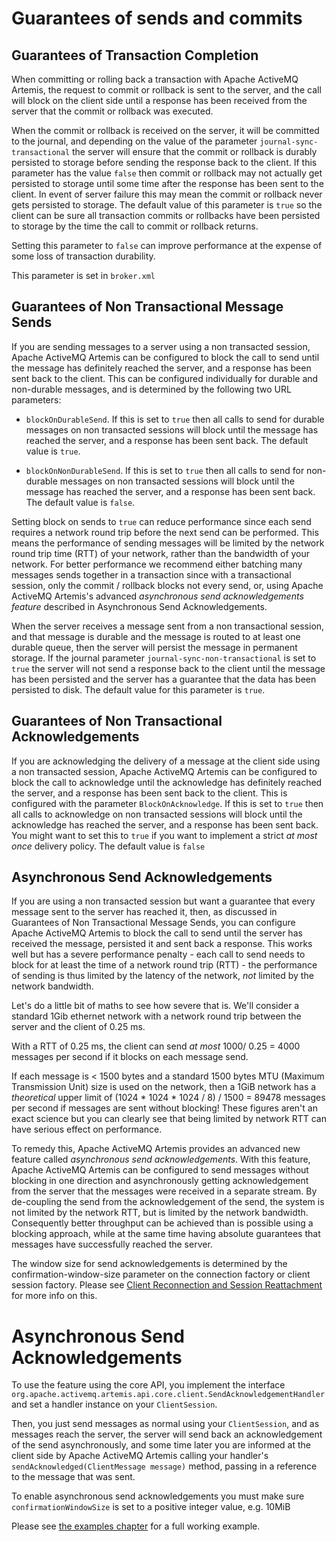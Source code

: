 # Guarantees of sends and commits

## Guarantees of Transaction Completion

When committing or rolling back a transaction with Apache ActiveMQ Artemis, the request
to commit or rollback is sent to the server, and the call will block on
the client side until a response has been received from the server that
the commit or rollback was executed.

When the commit or rollback is received on the server, it will be
committed to the journal, and depending on the value of the parameter
`journal-sync-transactional` the server will ensure that the commit or
rollback is durably persisted to storage before sending the response
back to the client. If this parameter has the value `false` then commit
or rollback may not actually get persisted to storage until some time
after the response has been sent to the client. In event of server
failure this may mean the commit or rollback never gets persisted to
storage. The default value of this parameter is `true` so the client can
be sure all transaction commits or rollbacks have been persisted to
storage by the time the call to commit or rollback returns.

Setting this parameter to `false` can improve performance at the expense
of some loss of transaction durability.

This parameter is set in `broker.xml`

## Guarantees of Non Transactional Message Sends

If you are sending messages to a server using a non transacted session,
Apache ActiveMQ Artemis can be configured to block the call to send until the message
has definitely reached the server, and a response has been sent back to
the client. This can be configured individually for durable and
non-durable messages, and is determined by the following two URL parameters:

-   `blockOnDurableSend`. If this is set to `true` then all calls to
    send for durable messages on non transacted sessions will block
    until the message has reached the server, and a response has been
    sent back. The default value is `true`.

-   `blockOnNonDurableSend`. If this is set to `true` then all calls to
    send for non-durable messages on non transacted sessions will block
    until the message has reached the server, and a response has been
    sent back. The default value is `false`.

Setting block on sends to `true` can reduce performance since each send
requires a network round trip before the next send can be performed.
This means the performance of sending messages will be limited by the
network round trip time (RTT) of your network, rather than the bandwidth
of your network. For better performance we recommend either batching
many messages sends together in a transaction since with a transactional
session, only the commit / rollback blocks not every send, or, using
Apache ActiveMQ Artemis's advanced *asynchronous send acknowledgements feature*
described in Asynchronous Send Acknowledgements.

When the server receives a message sent from a non transactional
session, and that message is durable and the message is routed to at
least one durable queue, then the server will persist the message in
permanent storage. If the journal parameter
`journal-sync-non-transactional` is set to `true` the server will not
send a response back to the client until the message has been persisted
and the server has a guarantee that the data has been persisted to disk.
The default value for this parameter is `true`.

## Guarantees of Non Transactional Acknowledgements

If you are acknowledging the delivery of a message at the client side
using a non transacted session, Apache ActiveMQ Artemis can be configured to block the
call to acknowledge until the acknowledge has definitely reached the
server, and a response has been sent back to the client. This is
configured with the parameter `BlockOnAcknowledge`. If this is set to
`true` then all calls to acknowledge on non transacted sessions will
block until the acknowledge has reached the server, and a response has
been sent back. You might want to set this to `true` if you want to
implement a strict *at most once* delivery policy. The default value is
`false`

## Asynchronous Send Acknowledgements

If you are using a non transacted session but want a guarantee that
every message sent to the server has reached it, then, as discussed in
Guarantees of Non Transactional Message Sends, you can configure Apache ActiveMQ Artemis to block the call to send until the server
has received the message, persisted it and sent back a response. This
works well but has a severe performance penalty - each call to send
needs to block for at least the time of a network round trip (RTT) - the
performance of sending is thus limited by the latency of the network,
*not* limited by the network bandwidth.

Let's do a little bit of maths to see how severe that is. We'll consider
a standard 1Gib ethernet network with a network round trip between the
server and the client of 0.25 ms.

With a RTT of 0.25 ms, the client can send *at most* 1000/ 0.25 = 4000
messages per second if it blocks on each message send.

If each message is < 1500 bytes and a standard 1500 bytes MTU (Maximum Transmission Unit) size is
used on the network, then a 1GiB network has a *theoretical* upper limit
of (1024 \* 1024 \* 1024 / 8) / 1500 = 89478 messages per second if
messages are sent without blocking! These figures aren't an exact
science but you can clearly see that being limited by network RTT can
have serious effect on performance.

To remedy this, Apache ActiveMQ Artemis provides an advanced new feature called
*asynchronous send acknowledgements*. With this feature, Apache ActiveMQ Artemis can be
configured to send messages without blocking in one direction and
asynchronously getting acknowledgement from the server that the messages
were received in a separate stream. By de-coupling the send from the
acknowledgement of the send, the system is not limited by the network
RTT, but is limited by the network bandwidth. Consequently better
throughput can be achieved than is possible using a blocking approach,
while at the same time having absolute guarantees that messages have
successfully reached the server.

The window size for send acknowledgements is determined by the
confirmation-window-size parameter on the connection factory or client
session factory. Please see [Client Reconnection and Session Reattachment](client-reconnection.md) for more info on this.

# Asynchronous Send Acknowledgements

To use the feature using the core API, you implement the interface
`org.apache.activemq.artemis.api.core.client.SendAcknowledgementHandler` and set
a handler instance on your `ClientSession`.

Then, you just send messages as normal using your `ClientSession`, and
as messages reach the server, the server will send back an
acknowledgement of the send asynchronously, and some time later you are
informed at the client side by Apache ActiveMQ Artemis calling your handler's
`sendAcknowledged(ClientMessage message)` method, passing in a reference
to the message that was sent.

To enable asynchronous send acknowledgements you must make sure
`confirmationWindowSize` is set to a positive integer value, e.g.
10MiB

Please see [the examples chapter](examples.md) for a full working example.
